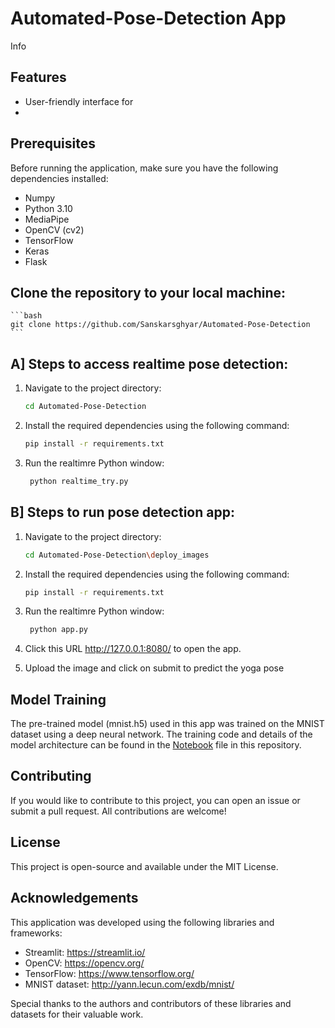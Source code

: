 # Automated-Pose-Detection App

Info

## Features
- User-friendly interface for 
- 

## Prerequisites
Before running the application, make sure you have the following dependencies installed:
- Numpy
- Python 3.10
- MediaPipe
- OpenCV (cv2)
- TensorFlow
- Keras
- Flask

## Clone the repository to your local machine:
    ```bash
    git clone https://github.com/Sanskarsghyar/Automated-Pose-Detection
    ```
    
## A] Steps to access realtime pose detection:

1. Navigate to the project directory:
    ```bash
    cd Automated-Pose-Detection
    ```

2. Install the required dependencies using the following command:
    ```bash
    pip install -r requirements.txt
    ```
    
3. Run the realtimre Python window:
    ```bash
     python realtime_try.py
    ```
    
## B] Steps to run pose detection app:

1. Navigate to the project directory:
    ```bash
    cd Automated-Pose-Detection\deploy_images
    ```

2. Install the required dependencies using the following command:
    ```bash
    pip install -r requirements.txt
    ```
    
3. Run the realtimre Python window:
    ```bash
     python app.py
    ```
4. Click this URL http://127.0.0.1:8080/ to open the app.

5. Upload the image and click on submit to predict the yoga pose

## Model Training
The pre-trained model (mnist.h5) used in this app was trained on the MNIST dataset using a deep neural network. The training code and details of the model architecture can be found in the [Notebook](./notebook/notebook.ipynb) file in this repository.

## Contributing
If you would like to contribute to this project, you can open an issue or submit a pull request. All contributions are welcome!

## License
This project is open-source and available under the MIT License.

## Acknowledgements
This application was developed using the following libraries and frameworks:

- Streamlit: https://streamlit.io/
- OpenCV: https://opencv.org/
- TensorFlow: https://www.tensorflow.org/
- MNIST dataset: http://yann.lecun.com/exdb/mnist/

Special thanks to the authors and contributors of these libraries and datasets for their valuable work.
